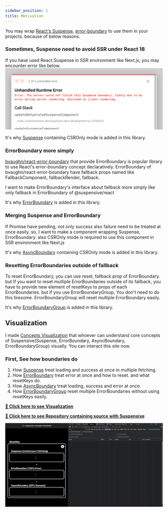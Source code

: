 ```yaml
---
sidebar_position: 1
title: Motivation
---
```


You may wrap [React's Suspense](https://reactjs.org/docs/react-api.html#reactsuspense), [error-boundary](https://reactjs.org/docs/error-boundaries.html) to use them in your projects. because of below reasons.

### Sometimes, Suspense need to avoid SSR under React 18

If you have used React.Suspense in SSR environment like Next.js, you may encounter error like below.
![Example banner](./../../static/img/suspense-in-ssr-error.png)

It's why [Suspense](https://react.suspensive.org/docs/reference/Suspense) containing CSROnly mode is added in this library.

### ErrorBoundary more simply

[bvaughn/react-error-boundary](https://github.com/bvaughn/react-error-boundary) that provide ErrorBoundary is popular library to use React's error-boundary concept declaratively.
ErrorBoundary of bvaughn/react-error-boundary have fallback props named like FallbackComponent, fallbackRender, fallback.

I want to make ErrorBoundary's interface about fallback more simply like only fallback in ErrorBoundary of @suspensive/react

It's why [ErrorBoundary](https://react.suspensive.org/docs/reference/ErrorBoundary) is added in this library.

### Merging Suspense and ErrorBoundary

If Promise have pending, not only success also failure need to be treated at once easily.
so, I want to make a component wrapping Suspense, ErrorBoundary. also CSROnly mode is required to use this component in SSR environment like Next.js

It's why [AsyncBoundary](https://react.suspensive.org/docs/reference/AsyncBoundary) containing CSROnly mode is added in this library.

### Resetting ErrorBoundaries outside of fallback

To reset ErrorBoundary, you can use reset, fallback prop of ErrorBoundary.
but If you want to reset multiple ErrorBoundaries outside of its fallback, you have to provide new element of resetKeys to props of each ErrorBoundaries. but If you use ErrorBoundaryGroup, You don't need to do this tiresome. ErrorBoundaryGroup will reset multiple ErrorBoundary easily.

It's why [ErrorBoundaryGroup](https://react.suspensive.org/docs/reference/ErrorBoundary#errorboundarygroup) is added in this library.

## Visualization

I made [Concepts Visualization](https://visualization.suspensive.org/react) that whoever can understand core concepts of Suspensive(Suspense, ErrorBoundary, AsyncBoundary, ErrorBoundaryGroup) visually. You can interact this site now.

### First, See how boundaries do

1. How [Suspense](https://react.suspensive.org/docs/reference/Suspense) treat loading and success at once in multiple fetching.
2. How [ErrorBoundary](https://react.suspensive.org/docs/reference/ErrorBoundary) treat error at once and how to reset. and what resetKeys do.
3. How [AsyncBoundary](https://react.suspensive.org/docs/reference/AsyncBoundary) treat loading, success and error at once.
4. How [ErrorBoundaryGroup](https://react.suspensive.org/docs/reference/ErrorBoundary#errorboundarygroup) reset multiple ErrorBoundaries without using resetKeys easily.

[**🔗 Click here to see Visualization**](https://visualization.suspensive.org/react)

[**🔗 Click here to see Repository containing source with Suspensive**](https://github.com/suspensive/visualization.suspensive.org/blob/main/pages/react.tsx)

![Visualization Core Concepts](./../../static/gif/visualization-core-concepts.gif)
